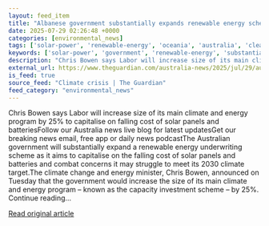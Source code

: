 ```yaml
---
layout: feed_item
title: "Albanese government substantially expands renewable energy scheme amid 2030 target concerns"
date: 2025-07-29 02:26:48 +0000
categories: [environmental_news]
tags: ['solar-power', 'renewable-energy', 'oceania', 'australia', 'clean-energy', 'urgent']
keywords: ['solar-power', 'government', 'renewable-energy', 'substantially', 'albanese', 'oceania', 'clean-energy', 'australia']
description: "Chris Bowen says Labor will increase size of its main climate and energy program by 25% to capitalise on falling cost of solar panels and batteriesFollow our..."
external_url: https://www.theguardian.com/australia-news/2025/jul/29/australia-expands-renewable-energy-scheme-2030-target
is_feed: true
source_feed: "Climate crisis | The Guardian"
feed_category: "environmental_news"
---
```


Chris Bowen says Labor will increase size of its main climate and energy program by 25% to capitalise on falling cost of solar panels and batteriesFollow our Australia news live blog for latest updatesGet our breaking news email, free app or daily news podcastThe Australian government will substantially expand a renewable energy underwriting scheme as it aims to capitalise on the falling cost of solar panels and batteries and combat concerns it may struggle to meet its 2030 climate target.The climate change and energy minister, Chris Bowen, announced on Tuesday that the government would increase the size of its main climate and energy program – known as the capacity investment scheme – by 25%. Continue reading...

[Read original article](https://www.theguardian.com/australia-news/2025/jul/29/australia-expands-renewable-energy-scheme-2030-target)
